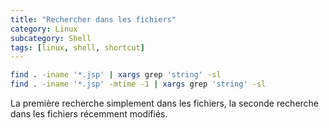 ```yaml
---
title: "Rechercher dans les fichiers"
category: Linux
subcategory: Shell
tags: [linux, shell, shortcut]
---
```

``` sh
find . -iname '*.jsp' | xargs grep 'string' -sl
find . -iname '*.jsp' -mtime -1 | xargs grep 'string' -sl
```
La première recherche simplement dans les fichiers, la seconde recherche dans les fichiers récemment modifiés.
